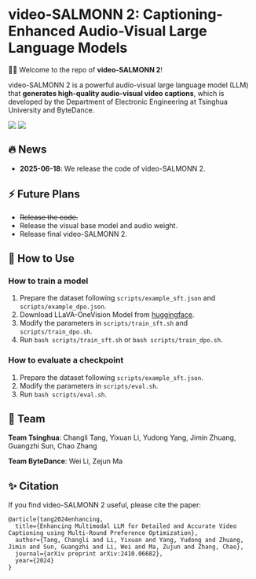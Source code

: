 # video-SALMONN 2: Captioning-Enhanced Audio-Visual Large Language Models

🚀🚀 Welcome to the repo of **video-SALMONN 2**!

video-SALMONN 2 is a powerful audio-visual large language model (LLM) that **generates high-quality audio-visual video captions**, which is developed by the Department of Electronic Engineering at Tsinghua University and ByteDance. 

<div style='display:flex; gap: 0.25rem; '>
<a href='https://arxiv.org/abs/2410.06682'><img src='https://img.shields.io/badge/video_SALMONN_2_paper-PDF-green'></a>
<a href='https://video-salmonn-2.github.io'><img src='https://img.shields.io/badge/demo-green'></a>
</div>

## 🔥 News

- **2025-06-18**: We release the code of video-SALMONN 2.

## ⚡️ Future Plans

- ~~Release the code.~~
- Release the visual base model and audio weight. 
- Release final video-SALMONN 2.

## 🌈 How to Use

### How to train a model

1. Prepare the dataset following `scripts/example_sft.json` and `scripts/example_dpo.json`.
2. Download LLaVA-OneVision Model from [huggingface](https://huggingface.co/lmms-lab/llava-onevision-qwen2-7b-ov).
3. Modify the parameters in `scripts/train_sft.sh` and `scripts/train_dpo.sh`.
4. Run `bash scripts/train_sft.sh` or `bash scripts/train_dpo.sh`.

### How to evaluate a checkpoint

1. Prepare the dataset following `scripts/example_sft.json`.
2. Modify the parameters in `scripts/eval.sh`.
3. Run `bash scripts/eval.sh`.

## 👀 Team

**Team Tsinghua**: Changli Tang, Yixuan Li, Yudong Yang, Jimin Zhuang, Guangzhi Sun, Chao Zhang

**Team ByteDance**: Wei Li, Zejun Ma

## ✨ Citation
If you find video-SALMONN 2 useful, please cite the paper:

```
@article{tang2024enhancing,
  title={Enhancing Multimodal LLM for Detailed and Accurate Video Captioning using Multi-Round Preference Optimization},
  author={Tang, Changli and Li, Yixuan and Yang, Yudong and Zhuang, Jimin and Sun, Guangzhi and Li, Wei and Ma, Zujun and Zhang, Chao},
  journal={arXiv preprint arXiv:2410.06682},
  year={2024}
}
```
